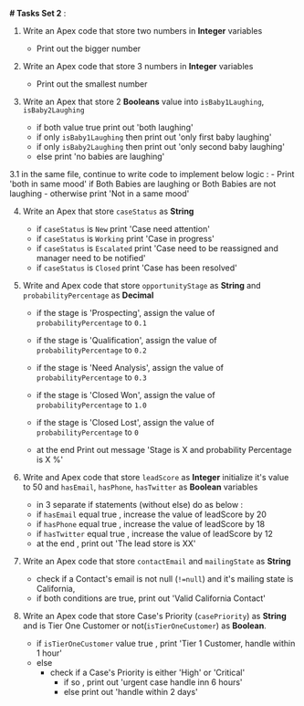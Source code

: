 **# Tasks Set 2** : 

1. Write an Apex code that store two numbers in **Integer** variables 
   - Print out the bigger number 

2. Write an Apex code that store 3 numbers in **Integer** variables
   - Print out the smallest number 

3. Write an Apex that store 2 **Booleans** value into `isBaby1Laughing`, `isBaby2Laughing`
   - if both value true print out 'both laughing'
   - if only `isBaby1Laughing` then print out 'only first baby laughing'
   - if only `isBaby2Laughing` then print out 'only second baby laughing'
   - else print 'no babies are laughing'

3.1 in the same file, continue to write code to implement below logic : 
       - Print 'both in same mood'  if Both Babies are laughing or Both Babies are not laughing
      - otherwise print 'Not in a same mood' 

4. Write an Apex that store `caseStatus` as **String** 
   - if  `caseStatus` is `New` print 'Case need attention'
   - if  `caseStatus` is `Working` print 'Case in progress'
   - if  `caseStatus` is `Escalated` print 'Case need to be reassigned and manager need to be notified'
   - if  `caseStatus` is `Closed` print 'Case has been resolved'


5. Write and Apex code that store `opportunityStage` as **String** and `probabilityPercentage` as **Decimal**  
   - if the stage is 'Prospecting', assign the value of `probabilityPercentage` to `0.1`
   - if the stage is 'Qualification', assign the value of `probabilityPercentage` to `0.2`
   - if the stage is 'Need Analysis', assign the value of `probabilityPercentage` to `0.3`
   - if the stage is 'Closed Won', assign the value of `probabilityPercentage` to `1.0`
   - if the stage is 'Closed Lost', assign the value of `probabilityPercentage` to `0`

   - at the end Print out message 'Stage is X and probability Percentage is X %'

6. Write and Apex code that store `leadScore` as **Integer** initialize it's value to 50 and `hasEmail`, `hasPhone`, `hasTwitter` as **Boolean** variables 
   - in 3 separate if statements (without else) do as below : 
   - if `hasEmail` equal true , increase the value of leadScore by 20
   - if `hasPhone` equal true , increase the value of leadScore by 18
   - if `hasTwitter` equal true , increase the value of leadScore by 12
   - at the end , print out 'The lead store is  XX'


6. Write an Apex code that store `contactEmail` and `mailingState` as **String** 
   - check if a Contact's email is not null (`!=null`) and it's mailing state is California, 
   - if both conditions are true, print out 'Valid California Contact'

7. Write an Apex code that store Case's Priority (`casePriority`) as **String** and is Tier One Customer or not(`isTierOneCustomer`) as **Boolean**.  
   - if `isTierOneCustomer` value true , print 'Tier 1 Customer, handle within 1 hour'
   - else
     - check if a Case's Priority is either 'High' or 'Critical' 
       - if so , print out 'urgent case handle inn 6 hours'
       - else print out 'handle within 2 days'